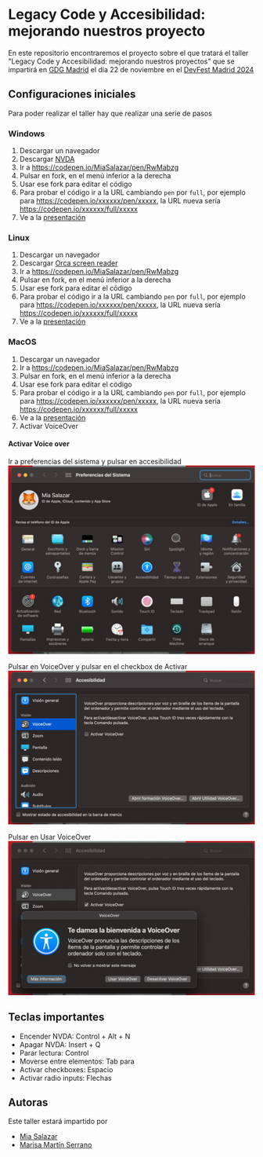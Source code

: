# Legacy Code y Accesibilidad: mejorando nuestros proyecto
En este repositorio encontraremos el proyecto sobre el que tratará el taller "Legacy Code y Accesibilidad: mejorando nuestros proyectos" que se impartirá en [GDG Madrid](https://gdg.community.dev/gdg-madrid/) el día 22 de noviembre en el [DevFest Madrid 2024](https://gdg.community.dev/events/details/google-gdg-madrid-presents-devfest-madrid-2024/)

## Configuraciones iniciales
Para poder realizar el taller hay que realizar una serie de pasos

### Windows
1. Descargar un navegador
2. Descargar [NVDA](https://nvda.es/descargas/descarga-de-nvda/)
3. Ir a https://codepen.io/MiaSalazar/pen/RwMabzg
4. Pulsar en fork, en el menú inferior a la derecha
5. Usar ese fork para editar el código
6. Para probar el código ir a la URL cambiando `pen` por `full`, por ejemplo para https://codepen.io/xxxxxx/pen/xxxxx, la URL nueva sería https://codepen.io/xxxxxx/full/xxxxx
7. Ve a la [presentación](https://view.genially.com/670c3dd53bfb21282c583694)

### Linux
1. Descargar un navegador
2. Descargar [Orca screen reader](https://orca.gnome.org/)
3. Ir a https://codepen.io/MiaSalazar/pen/RwMabzg
4. Pulsar en fork, en el menú inferior a la derecha
5. Usar ese fork para editar el código
6. Para probar el código ir a la URL cambiando `pen` por `full`, por ejemplo para https://codepen.io/xxxxxx/pen/xxxxx, la URL nueva sería https://codepen.io/xxxxxx/full/xxxxx
7. Ve a la [presentación](https://view.genially.com/670c3dd53bfb21282c583694)

   
### MacOS
1. Descargar un navegador
2. Ir a https://codepen.io/MiaSalazar/pen/RwMabzg
3. Pulsar en fork, en el menú inferior a la derecha
4. Usar ese fork para editar el código
5. Para probar el código ir a la URL cambiando `pen` por `full`, por ejemplo para https://codepen.io/xxxxxx/pen/xxxxx, la URL nueva sería https://codepen.io/xxxxxx/full/xxxxx
6. Ve a la [presentación](https://view.genially.com/670c3dd53bfb21282c583694)
7. Activar VoiceOver

#### Activar Voice over
Ir a preferencias del sistema y pulsar en accesibilidad
![Paso 1](https://github.com/Mia-Salazar/GDGMadrid/blob/main/assets/img/voice-over-1.jpeg)

Pulsar en VoiceOver y pulsar en el checkbox de Activar
![Paso 2](https://github.com/Mia-Salazar/GDGMadrid/blob/main/assets/img/voice-over-2.jpeg)

Pulsar en Usar VoiceOver
![Paso 3](https://github.com/Mia-Salazar/GDGMadrid/blob/main/assets/img/voice-over-3.jpeg)

## Teclas importantes
- Encender NVDA: Control + Alt + N
- Apagar NVDA: Insert + Q
- Parar lectura: Control
- Moverse entre elementos: Tab para
- Activar checkboxes: Espacio
- Activar radio inputs: Flechas

## Autoras
Este taller estará impartido por

* [Mia Salazar](https://www.linkedin.com/in/miasalazar/)
* [Marisa Martín Serrano](https://www.linkedin.com/in/marisa-martin-serrano/)
